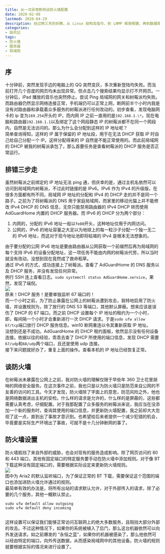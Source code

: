 ```yaml
---
title: 从一次异常断网谈防火墙配置
date: 2020-02-08
lastmod: 2020-04-29
description: 经过两三天的折腾，从 Linux 结构及指令，到 LNMP 框架搭建，再到数据库的配置，最后端口转发 + 内网穿透，博客终于成功上线！在此将部署过程及踩过的坑记录下来，一方面是纪念，另一方面希望能够后来人提供一点帮助。
categories:
- 踩坑记
tags:
- 防火墙
- 服务器
- 局域网
---
```


序
-

十分钟前，突然发现手边的电脑上的 QQ 突然变灰，多次重新登陆均失败。而当前打开几个百度的网页均未出现异常。但点击几个搜索结果均显示打不开网页。一分钟后，iPad 播放的音乐也突然停止。尝试 Ping 局域网的网关和树莓派均失败。而路由器仍然显示网络连接正常，手机端仍可以正常上网，断网前半个小时内我是没有对路由器和承载着众多服务的树莓派进行任何改动的。初步查看，发现电脑网卡的 ip 变为`169.254`开头的 IP，而内网 IP 之前一直用的是`192.168.1.\*`。现在电脑和路由器`192.168.1.1`以及绑定了这个网段静态 IP 的树莓派都不在同一个网段内，自然是无法访问的。那么为什么会分配到这样的 IP 地址呢？  
简单查询得知，这样的 IP 属于保留的 IP 地址段，用于在无法 DHCP 获取 IP 时自己给自己分配一个 IP。这样分配得来的 IP 自然是不能正常使用的。而此前局域网的 DHCP 被我的树莓派承包了，那么首要任务是查看树莓派的 DHCP 服务是否正常运行。

排错三步走
-----

虽然树莓派之前绑定的 IP 地址无法 ping 通，但庆幸的是，通过主机名依然可以访问到局域网内树莓派，不过此时链接的是 IPv6。IPv6 作为 IPv4 的升级版，在很多方面都有所不同，局域网 IP 地址的分配和 IPv4 的 DHCP 走的并不是同一个路子。之前为了将树莓派的 DNS 用于家庭局域网，而家里的移动光猫上并不能修改 IPv4 DHCP 的 DNS 信息，无奈只能禁用路由器的 IPv4 DHCP 转而使用 AdGuardHome 内置的 DHCP 服务器。而 IPv6 的 DHCP 分为两个部分：

1.  内网的，分配的 IPv6 地址一般以`fe80`开头，这种地址仅用于内网访问。
2.  公网的，IPv6 的地址容量之大足以为地球上的每一粒沙子分配一个独一无二的 IPv6 地址，而这对于现今地址池即将枯竭的 IPv4 是根本无法想象的。

由于要分配的公网 IPv6 地址是要由路由器从公网获取一个前缀然后再为局域网的每个支持 IPv6 的设备分配地址，这一项任务不能由内网的树莓派代劳，所以当时就没有改动，没想到现在竟然成了救命稻草。  
通过 IPv6 的方式，成功连接上了树莓派。查看了 AdGuardHome 的 DNS 服务以及 DHCP 服务，并没有发现任何异常。  
例行 SSH 连上查看日志。`sudo systemctl status AdGuardHome.service`，果然，发现了端倪。  
![](https://blog-1301127393.file.myqcloud.com/BlogImgs/20200121221431.png)  
原来！DHCP 服务！是要单独监听 67 端口的！  
而一个小时之前，为了防止暴露在公网上的树莓派遭到攻击，我特地启用了防火墙，并设置规则为，除了放行的 DNS 53 等端口，其他默认屏蔽。想来应该是误伤了 DHCP 的 67 端口。而之前 DHCP 设置每个 IP 地址的租约为一个小时，即，每间隔一个小时才会重新进行一次 DHCP 请求。于是`sudo ufw allow 67/tcp`端口放行 DHCP 服务信息。win10 断网重连以令其重新获取 IP 地址。  
没想到还是不成功。AdGuardHome 的 DHCP 租约面板，依然显示没有任何设备连接。依据以往的经验，乖乖去查了 DHCP 所使用的端口信息，发现 DHCP 需要`67/udp`和`68/udp`两个端口，且还是使用 udp 连接。  
接下来问题就好办了，重复上面的操作。查看本机的 IP 地址已经恢复正常。

谈防火墙
----

在树莓派未暴露在公网上之前，我对防火墙的理解仅限于早些年 360 卫士花里胡哨的网络安全服务。在这次事件之前，我也只是以为防火墙只是防范来自公网的不友善的访问的工具。今天才发现，防火墙除了字面上的意思，防范风险之外，他也是网络数据进出主机的安检。什么样的请求是允许的，什么样的是屏蔽的，这些都需要认真考虑，仔细配置。对于我那配置了众多服务的树莓派来说，我应当在没添加一个新的服务时，查询其使用的端口信息，并更新防火墙配置，我之前却大大忽视了这一点，直到出了事故才意识到。也希望给后来者提供一个减少犯错的机会，毕竟要是实际生产环境出了事故，可就不是十几分钟断网的事了。

防火墙设置
-----

防火墙抵挡了来自外部的威胁，也会对现有的服务造成影响。除了网页访问的 80 和 443 端口，其他有固定端口的特定服务要手动在防火墙中添加规则。对于像 BT 下载这种没有固定端口的，需要根据实际设定来更新防火墙规则。  
![](https://blog-1301127393.file.myqcloud.com/BlogImgs/20200122140951.png)  
图中为 Aria2 的默认监听端口，为了保证正常的 BT 下载，需要保证这个范围的端口也添加进防火墙允许通过的规则。  
最简单有效的办法是，将所有出站的请求默认允许，对于外部传入的请求，除了必要的几个服务，其他一概默认禁止。

```
sudo ufw default allow outgoing
sudo ufw default deny incoming


```

这样设置可以保证我们能够正常访问互联网上的绝大多数服务，且阻挡大部分外部的攻击。不过这种情况下，如果你的系统被植入了后门，那么这台机器依然可以向外发送请求。如之前爆发的 “永恒之蓝”，如果你的机器被感染了，那么他依然可以经由特定的端口，向外传送数据，从而感染局域网中的其他设备。防火墙的规则就要根据实际的情况来进行设置了。